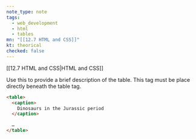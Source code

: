 ```yaml
---
note_type: note
tags:
  - web_development
  - html
  - tables
mn: "[[12.7 HTML and CSS]]"
kt: theorical
checked: false
---
```

[[12.7 HTML and CSS|HTML and CSS]]

Use this to provide a brief description of the table. This tag must be place directly beneath the table tag.

```HTML
<table>
  <caption>
    Dinosaurs in the Jurassic period
  </caption>

  …
</table>
```


